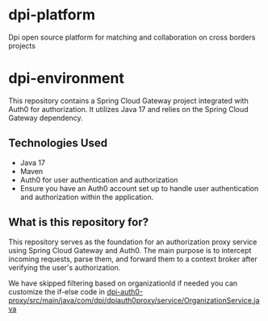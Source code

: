# dpi-platform
Dpi open source platform for matching and collaboration on cross borders projects

# dpi-environment #

This repository contains a Spring Cloud Gateway project integrated with Auth0 for authorization. It utilizes Java 17 and relies on the Spring Cloud Gateway dependency.

## Technologies Used ##
*  Java 17
*  Maven
*  Auth0 for user authentication and authorization
*  Ensure you have an Auth0 account set up to handle user authentication and authorization within the application.



## What is this repository for? ##
This repository serves as the foundation for an authorization proxy service using Spring Cloud Gateway and Auth0.
The main purpose is to intercept incoming requests, parse them, and forward them to a context broker after 
verifying the user's authorization.

We have skipped filtering based on organizationId if needed you can customize the if-else code in 
[dpi-auth0-proxy/src/main/java/com/dpi/dpiauth0proxy/service/OrganizationService.java]()